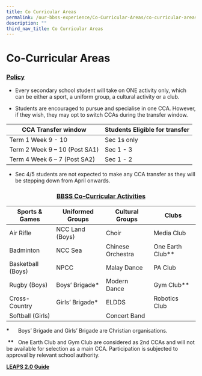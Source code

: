 ```yaml
---
title: Co Curricular Areas
permalink: /our-bbss-experience/Co-Curricular-Areas/co-curricular-areas/
description: ""
third_nav_title: Co Curricular Areas
---
```

# Co-Curricular Areas

### <u>Policy</u>


*   Every secondary school student will take on ONE activity only, which can be either a sport, a uniform group, a cultural activity or a club.

*   Students are encouraged to pursue and specialise in one CCA. However, if they wish, they may opt to switch CCAs during the transfer window.


| CCA Transfer window           | Students Eligible for transfer |
|-------------------------------|--------------------------------|
| Term 1 Week 9 - 10            | Sec 1s only                    |
| Term 2 Week 9 – 10 (Post SA1) | Sec 1 - 3                      |
| Term 4 Week 6 – 7 (Post SA2)  | Sec 1 - 2                      |

*   Sec 4/5 students are not expected to make any CCA transfer as they will be stepping down from April onwards.

### <center><u>BBSS Co-Curricular Activities</u></center>

| Sports & Games    | Uniformed Groups | Cultural Groups   | Clubs                |
|-------------------|------------------|-------------------|----------------------|
| Air Rifle         | NCC Land (Boys)  | Choir             | Media Club<br>       |
| Badminton         | NCC Sea          | Chinese Orchestra | One Earth Club**<br> |
| Basketball (Boys) | NPCC             | Malay Dance       | PA Club<br>          |
| Rugby (Boys)      | Boys’ Brigade*   | Modern Dance      | Gym Club**<br>       |
| Cross-Country     | Girls’ Brigade*  | ELDDS             | Robotics Club        |
| Softball (Girls)  |                  | Concert Band      |                      |

**\***      Boys’ Brigade and Girls’ Brigade are Christian organisations. 

 **\*\***   One Earth Club and Gym Club are considered as 2nd CCAs and will not be available for selection as a main CCA. Participation is subjected to approval by relevant school authority.
 
 <b><u>LEAPS 2.0 Guide</u></b>
 
 

